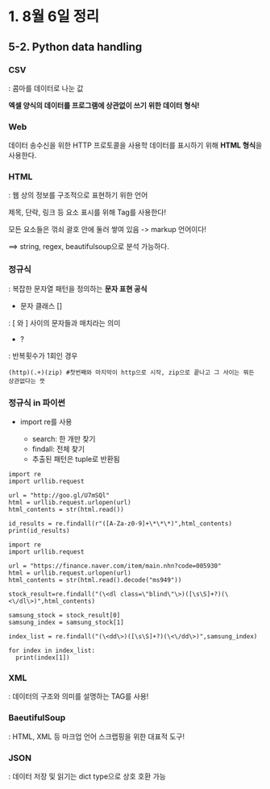 # 1. 8월 6일 정리

## 5-2. Python data handling

### CSV

: 콤마를 데이터로 나눈 값


**엑셀 양식의 데이터를 프로그램에 상관없이 쓰기 위한 데이터 형식!**

### Web

데이터 송수신을 위한 HTTP 프로토콜을 사용학 데이터를 표시하기 위해 **HTML 형식**을 사용한다.

### HTML

: 웹 상의 정보를 구조적으로 표현하기 위한 언어

제목, 단락, 링크 등 요소 표시를 위해 Tag를 사용한다!

모든 요소들은 꺾쇠 괄호 안에 둘러 쌓여 있음 -> markup 언어이다!

==> string, regex, beautifulsoup으로 분석 가능하다.


### 정규식

: 복잡한 문자열 패턴을 정의하는 **문자 표현 공식**


* 문자 클래스 []

: [ 와 ] 사이의 문자들과 매치라는 의미

* ?

: 반복횟수가 1회인 경우

~~~
(http)(.+)(zip) #첫번째와 마지막이 http으로 시작, zip으로 끝나고 그 사이는 뭐든 상관없다는 뜻
~~~

### 정규식 in 파이썬

- import re를 사용

  - search: 한 개만 찾기
  - findall: 전체 찾기
  - 추출된 패턴은 tuple로 반환됨

~~~
import re
import urllib.request

url = "http://goo.gl/U7mSQl"
html = urllib.request.urlopen(url)
html_contents = str(html.read())

id_results = re.findall(r"([A-Za-z0-9]+\*\*\*)",html_contents)
print(id_results)
~~~

~~~
import re
import urllib.request

url = "https://finance.naver.com/item/main.nhn?code=005930"
html = urllib.request.urlopen(url)
html_contents = str(html.read().decode("ms949"))

stock_result=re.findall("(\<dl class=\"blind\"\>)([\s\S]+?)(\<\/dl\>)",html_contents)

samsung_stock = stock_result[0]
samsung_index = samsung_stock[1]

index_list = re.findall("(\<dd\>)([\s\S]+?)(\<\/dd\>)",samsung_index)

for index in index_list:
  print(index[1])
~~~

### XML

: 데이터의 구조와 의미를 설명하는 TAG를 사용!

### BaeutifulSoup

: HTML, XML 등 마크업 언어 스크랩핑을 위한 대표적 도구!


### JSON

: 데이터 저장 및 읽기는 dict type으로 상호 호환 가능


